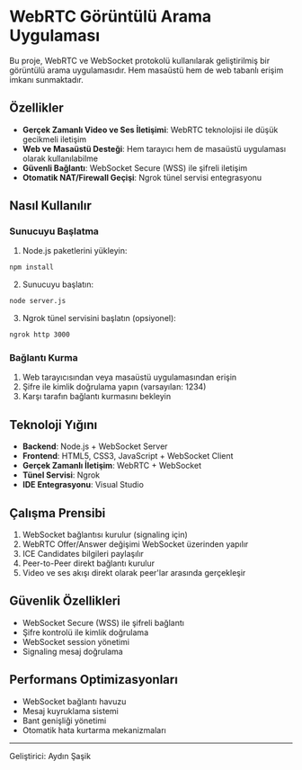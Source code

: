 # WebRTC Görüntülü Arama Uygulaması

Bu proje, WebRTC ve WebSocket protokolü kullanılarak geliştirilmiş bir görüntülü arama uygulamasıdır. Hem masaüstü hem de web tabanlı erişim imkanı sunmaktadır.

## Özellikler

- **Gerçek Zamanlı Video ve Ses İletişimi**: WebRTC teknolojisi ile düşük gecikmeli iletişim
- **Web ve Masaüstü Desteği**: Hem tarayıcı hem de masaüstü uygulaması olarak kullanılabilme
- **Güvenli Bağlantı**: WebSocket Secure (WSS) ile şifreli iletişim
- **Otomatik NAT/Firewall Geçişi**: Ngrok tünel servisi entegrasyonu

## Nasıl Kullanılır

### Sunucuyu Başlatma

1. Node.js paketlerini yükleyin:
```bash
npm install
```

2. Sunucuyu başlatın:
```bash
node server.js
```

3. Ngrok tünel servisini başlatın (opsiyonel):
```bash
ngrok http 3000
```

### Bağlantı Kurma

1. Web tarayıcısından veya masaüstü uygulamasından erişin
2. Şifre ile kimlik doğrulama yapın (varsayılan: 1234)
3. Karşı tarafın bağlantı kurmasını bekleyin

## Teknoloji Yığını

- **Backend**: Node.js + WebSocket Server
- **Frontend**: HTML5, CSS3, JavaScript + WebSocket Client
- **Gerçek Zamanlı İletişim**: WebRTC + WebSocket
- **Tünel Servisi**: Ngrok
- **IDE Entegrasyonu**: Visual Studio

## Çalışma Prensibi

1. WebSocket bağlantısı kurulur (signaling için)
2. WebRTC Offer/Answer değişimi WebSocket üzerinden yapılır
3. ICE Candidates bilgileri paylaşılır
4. Peer-to-Peer direkt bağlantı kurulur
5. Video ve ses akışı direkt olarak peer'lar arasında gerçekleşir

## Güvenlik Özellikleri

- WebSocket Secure (WSS) ile şifreli bağlantı
- Şifre kontrolü ile kimlik doğrulama
- WebSocket session yönetimi
- Signaling mesaj doğrulama

## Performans Optimizasyonları

- WebSocket bağlantı havuzu
- Mesaj kuyruklama sistemi
- Bant genişliği yönetimi
- Otomatik hata kurtarma mekanizmaları

---
Geliştirici: Aydın Şaşik
